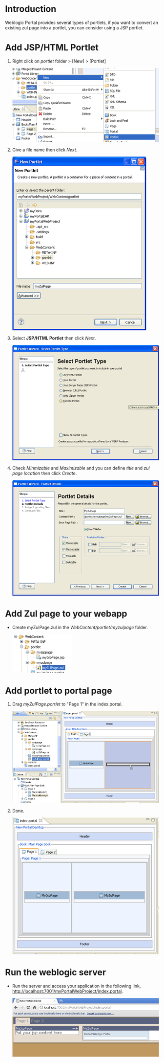 # Introduction

Weblogic Portal provides several types of portlets, if you want to
convert an existing zul page into a portlet, you can consider using a
JSP portlet.

# Add JSP/HTML Portlet

1.  Right click on *portlet* folder \> \[New\] \> \[Portlet\]

    ![](images/ZK_Installation_Guide_WebLogic_Portal_01.png)
2.  Give a file name then click *Next*.
      
   
    ![](images/ZK_Installation_Guide_WebLogic_Portal_02.png)
    
    
3.  Select **JSP/HTML Portlet** then click *Next*.
      
   
    ![](images/ZK_Installation_Guide_WebLogic_Portal_03.png)
    
    
4.  Check *Minmizable* and *Maximizable* and you can define *title* and
    *zul page location* then click *Create*.
      
   
    ![](images/ZK_Installation_Guide_WebLogic_Portal_04.png)
    
    

# Add Zul page to your webapp

- Create myZulPage.zul in the *WebContent/portlet/myzulpage* folder.
    
 
  ![](images/ZK_Installation_Guide_WebLogic_Portal_05.png)
  
  

# Add portlet to portal page

1.  Drag *myZulPage.portlet* to "Page 1" in the index.portal.
      
   
    ![](images/ZK_Installation_Guide_WebLogic_Portal_06.png)
    
    
2.  Done.
      
   
    ![](images/ZK_Installation_Guide_WebLogic_Portal_07.png)
    
    

# Run the weblogic server

- Run the server and access your application in the following link,
  [<http://localhost:7001/myPortalWebProject/index.portal>](http://localhost:7001/myPortalWebProject/index.portal).
    
 
  ![](images/ZK_Installation_Guide_WebLogic_Portal_08.png)
  
  


